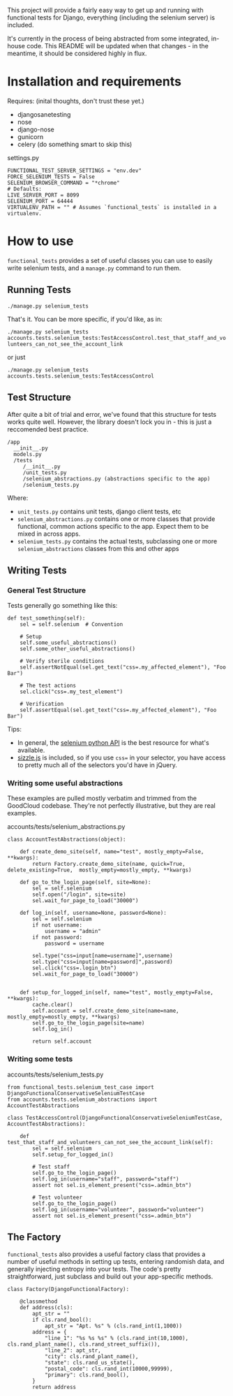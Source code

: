This project will provide a fairly easy way to get up and running with functional tests for Django, everything (including the selenium server) is included.

It's currently in the process of being abstracted from some integrated, in-house code.  This README will be updated when that changes - in the meantime, it should be considered highly in flux.


Installation and requirements
=============================


Requires: (inital thoughts, don't trust these yet.)

* djangosanetesting
* nose
* django-nose
* gunicorn
* celery (do something smart to skip this)


settings.py

```
FUNCTIONAL_TEST_SERVER_SETTINGS = "env.dev"
FORCE_SELENIUM_TESTS = False
SELENIUM_BROWSER_COMMAND = "*chrome"
# Defaults:
LIVE_SERVER_PORT = 8099
SELENIUM_PORT = 64444
VIRTUALENV_PATH = "" # Assumes `functional_tests` is installed in a virtualenv.
```

How to use
==========

`functional_tests` provides a set of useful classes you can use to easily write selenium tests, and a `manage.py` command to run them.

## Running Tests

`./manage.py selenium_tests`

That's it.  You can be more specific, if you'd like, as in:

`./manage.py selenium_tests accounts.tests.selenium_tests:TestAccessControl.test_that_staff_and_volunteers_can_not_see_the_account_link`

or just

`./manage.py selenium_tests accounts.tests.selenium_tests:TestAccessControl`


## Test Structure

After quite a bit of trial and error, we've found that this structure for tests works quite well.  However, the library doesn't lock you in - this is just a reccomended best practice.

```
/app
  __init__.py
  models.py
  /tests
     /__init__.py
     /unit_tests.py
     /selenium_abstractions.py (abstractions specific to the app)
     /selenium_tests.py
```

Where:

* `unit_tests.py` contains unit tests, django client tests, etc
* `selenium_abstractions.py` contains one or more classes that provide functional, common actions specific to the app. Expect them to be mixed in across apps.
* `selenium_tests.py` contains the actual tests, subclassing one or more `selenium_abstractions` classes from this and other apps



## Writing Tests

### General Test Structure 

Tests generally go something like this:

```
def test_something(self):
	sel = self.selenium  # Convention

	# Setup
	self.some_useful_abstractions()
	self.some_other_useful_abstractions()

	# Verify sterile conditions
	self.assertNotEqual(sel.get_text("css=.my_affected_element"), "Foo Bar")

	# The test actions
	sel.click("css=.my_test_element")

	# Verification
	self.assertEqual(sel.get_text("css=.my_affected_element"), "Foo Bar")
```

Tips:

* In general, the [selenium python API](http://release.seleniumhq.org/selenium-remote-control/0.9.0/doc/python/) is the best resource for what's available. 
* [sizzle.js](http://sizzlejs.com/) is included, so if you use `css=` in your selector, you have access to pretty much all of the selectors you'd have in jQuery.



### Writing some useful abstractions

These examples are pulled mostly verbatim and trimmed from the GoodCloud codebase.  They're not perfectly illustrative, but they are real examples.

accounts/tests/selenium_abstractions.py

```
class AccountTestAbstractions(object):
   
    def create_demo_site(self, name="test", mostly_empty=False, **kwargs):
        return Factory.create_demo_site(name, quick=True, delete_existing=True,  mostly_empty=mostly_empty, **kwargs)

    def go_to_the_login_page(self, site=None):
        sel = self.selenium
        self.open("/login", site=site)
        sel.wait_for_page_to_load("30000")

    def log_in(self, username=None, password=None):
        sel = self.selenium
        if not username:
			username = "admin"
        if not password:
            password = username
        
        sel.type("css=input[name=username]",username)
        sel.type("css=input[name=password]",password)
        sel.click("css=.login_btn")
        sel.wait_for_page_to_load("30000")

    
    def setup_for_logged_in(self, name="test", mostly_empty=False, **kwargs):
        cache.clear()
        self.account = self.create_demo_site(name=name, mostly_empty=mostly_empty, **kwargs)
        self.go_to_the_login_page(site=name)
        self.log_in()

        return self.account
```


### Writing some tests

accounts/tests/selenium_tests.py

```
from functional_tests.selenium_test_case import DjangoFunctionalConservativeSeleniumTestCase
from accounts.tests.selenium_abstractions import AccountTestAbstractions

class TestAccessControl(DjangoFunctionalConservativeSeleniumTestCase, AccountTestAbstractions):

    def test_that_staff_and_volunteers_can_not_see_the_account_link(self):
        sel = self.selenium
        self.setup_for_logged_in()

        # Test staff
        self.go_to_the_login_page()
        self.log_in(username="staff", password="staff")
        assert not sel.is_element_present("css=.admin_btn")
        
        # Test volunteer
        self.go_to_the_login_page()
        self.log_in(username="volunteer", password="volunteer")
        assert not sel.is_element_present("css=.admin_btn")
```


## The Factory 

`functional_tests` also provides a useful factory class that provides a number of useful methods in setting up tests, entering randomish data, and generally injecting entropy into your tests.  The code's pretty straightforward, just subclass and build out your app-specific methods.

```
class Factory(DjangoFunctionalFactory):

    @classmethod
    def address(cls):
        apt_str = ""
        if cls.rand_bool():
            apt_str = "Apt. %s" % (cls.rand_int(1,1000))
        address = {
            "line_1": "%s %s %s" % (cls.rand_int(10,1000), cls.rand_plant_name(), cls.rand_street_suffix()),
            "line_2": apt_str,
            "city": cls.rand_plant_name(),
            "state": cls.rand_us_state(),
            "postal_code": cls.rand_int(10000,99999),
            "primary": cls.rand_bool(),
        }
        return address

```